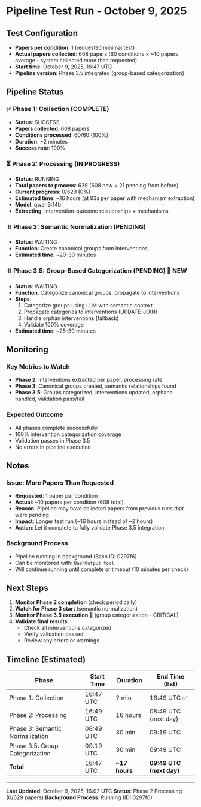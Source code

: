 # Pipeline Test Run - October 9, 2025

## Test Configuration
- **Papers per condition**: 1 (requested minimal test)
- **Actual papers collected**: 608 papers (60 conditions × ~10 papers average - system collected more than requested)
- **Start time**: October 9, 2025, 16:47 UTC
- **Pipeline version**: Phase 3.5 integrated (group-based categorization)

## Pipeline Status

### ✅ Phase 1: Collection (COMPLETE)
- **Status**: SUCCESS
- **Papers collected**: 608 papers
- **Conditions processed**: 60/60 (100%)
- **Duration**: ~2 minutes
- **Success rate**: 100%

### ⏳ Phase 2: Processing (IN PROGRESS)
- **Status**: RUNNING
- **Total papers to process**: 629 (608 new + 21 pending from before)
- **Current progress**: 0/629 (0%)
- **Estimated time**: ~16 hours (at 93s per paper with mechanism extraction)
- **Model**: qwen3:14b
- **Extracting**: Intervention-outcome relationships + mechanisms

### ⏸️ Phase 3: Semantic Normalization (PENDING)
- **Status**: WAITING
- **Function**: Create canonical groups from interventions
- **Estimated time**: ~20-30 minutes

### ⏸️ Phase 3.5: Group-Based Categorization (PENDING) 🎯 **NEW**
- **Status**: WAITING
- **Function**: Categorize canonical groups, propagate to interventions
- **Steps**:
  1. Categorize groups using LLM with semantic context
  2. Propagate categories to interventions (UPDATE-JOIN)
  3. Handle orphan interventions (fallback)
  4. Validate 100% coverage
- **Estimated time**: ~25-30 minutes

## Monitoring

### Key Metrics to Watch
- **Phase 2**: Interventions extracted per paper, processing rate
- **Phase 3**: Canonical groups created, semantic relationships found
- **Phase 3.5**: Groups categorized, interventions updated, orphans handled, validation pass/fail

### Expected Outcome
- All phases complete successfully
- 100% intervention categorization coverage
- Validation passes in Phase 3.5
- No errors in pipeline execution

## Notes

### Issue: More Papers Than Requested
- **Requested**: 1 paper per condition
- **Actual**: ~10 papers per condition (608 total)
- **Reason**: Pipeline may have collected papers from previous runs that were pending
- **Impact**: Longer test run (~16 hours instead of ~2 hours)
- **Action**: Let it complete to fully validate Phase 3.5 integration

### Background Process
- Pipeline running in background (Bash ID: 0297f6)
- Can be monitored with: `BashOutput tool`
- Will continue running until complete or timeout (10 minutes per check)

## Next Steps

1. **Monitor Phase 2 completion** (check periodically)
2. **Watch for Phase 3 start** (semantic normalization)
3. **Monitor Phase 3.5 execution** 🎯 (group categorization - CRITICAL)
4. **Validate final results**:
   - Check all interventions categorized
   - Verify validation passed
   - Review any errors or warnings

## Timeline (Estimated)

| Phase | Start Time | Duration | End Time (Est) |
|-------|------------|----------|----------------|
| Phase 1: Collection | 16:47 UTC | 2 min | 16:49 UTC ✅ |
| Phase 2: Processing | 16:49 UTC | 16 hours | 08:49 UTC (next day) |
| Phase 3: Semantic Normalization | 08:49 UTC | 30 min | 09:19 UTC |
| Phase 3.5: Group Categorization | 09:19 UTC | 30 min | 09:49 UTC |
| **Total** | 16:47 UTC | **~17 hours** | **09:49 UTC (next day)** |

---

**Last Updated**: October 9, 2025, 16:02 UTC
**Status**: Phase 2 Processing (0/629 papers)
**Background Process**: Running (ID: 0297f6)
